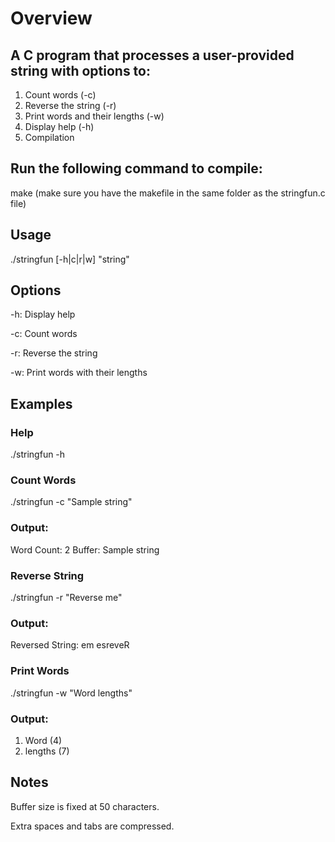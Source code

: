 # Overview

## A C program that processes a user-provided string with options to:

1. Count words (-c)
2. Reverse the string (-r)
3. Print words and their lengths (-w)
4. Display help (-h)
5. Compilation

## Run the following command to compile:

make (make sure you have the makefile in the same folder as the stringfun.c file)

## Usage
./stringfun [-h|c|r|w] "string"

## Options

-h: Display help

-c: Count words

-r: Reverse the string

-w: Print words with their lengths


## Examples

### Help

./stringfun -h

### Count Words

./stringfun -c "Sample string"

### Output:

Word Count: 2
Buffer:  Sample string

### Reverse String

./stringfun -r "Reverse me"

### Output:

Reversed String: em esreveR

### Print Words

./stringfun -w "Word lengths"

### Output:

1. Word (4)
2. lengths (7)


## Notes

Buffer size is fixed at 50 characters.

Extra spaces and tabs are compressed.
